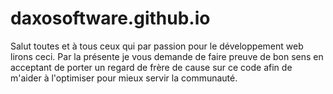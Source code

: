 # daxosoftware.github.io
Salut  toutes et à tous ceux qui par passion pour le développement web lirons ceci. Par la présente je vous demande de faire preuve de bon sens en acceptant de porter un regard 
de frère de cause sur ce code afin de m'aider à l'optimiser pour mieux servir la communauté.
